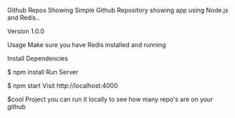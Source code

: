 Github Repos Showing
Simple Github Repository showing app using Node.js and Redis..

Version
1.0.0

Usage
Make sure you have Redis installed and running

Install Dependencies

$ npm install
Run Server

$ npm start
Visit http://localhost:4000


$cool Project
you can run it locally to see how many repo's are on your github 
